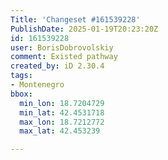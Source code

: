 ```yaml
---
Title: 'Changeset #161539228'
PublishDate: 2025-01-19T20:23:20Z
id: 161539228
user: BorisDobrovolskiy
comment: Existed pathway
created_by: iD 2.30.4
tags:
- Montenegro
bbox:
  min_lon: 18.7204729
  min_lat: 42.4531718
  max_lon: 18.7212772
  max_lat: 42.453239

---
```

